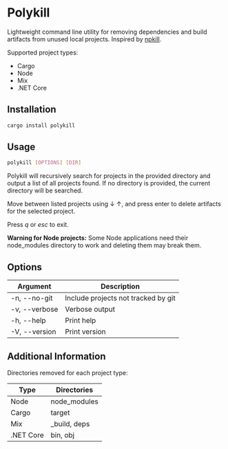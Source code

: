 # Polykill

Lightweight command line utility for removing dependencies and build artifacts from unused local projects. Inspired by [npkill](https://www.npmjs.com/package/npkill#usage).

Supported project types:
- Cargo
- Node
- Mix
- .NET Core

## Installation

```sh
cargo install polykill
```

## Usage

```sh
polykill [OPTIONS] [DIR]
```

Polykill will recursively search for projects in the provided directory and output a list of all projects found. If no directory is provided, the current directory will be searched.

Move between listed projects using ↓ ↑, and press enter to delete artifacts for the selected project.

Press *q* or *esc* to exit.

**Warning for Node projects:** Some Node applications need their node_modules directory to work and deleting them may break them.

## Options

| Argument       | Description                         |
| -------------- | ----------------------------------- |
| -n, --no-git   | Include projects not tracked by git |
| -v, --verbose  | Verbose output                      |
| -h, --help     | Print help                          |
| -V, --version  | Print version                       |

## Additional Information

Directories removed for each project type:

| Type      | Directories  |
| --------- | ------------ |
| Node      | node_modules |
| Cargo     | target       |
| Mix       | _build, deps |
| .NET Core | bin, obj     |
